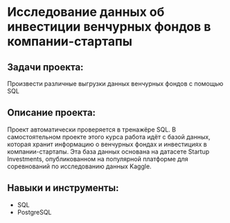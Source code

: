 # Исследование данных об инвестиции венчурных фондов в компании-стартапы

## Задачи проекта:
Произвести различные выгрузки данных венчурных фондов с помощью SQL

## Описание проекта:
Проект автоматически проверяется в тренажёре SQL. В самостоятельном проекте 
этого курса работа идёт с базой данных, которая хранит информацию о венчурных 
фондах и инвестициях в компании-стартапы. Эта база данных основана на датасете 
Startup Investments, опубликованном на популярной платформе для соревнований по исследованию данных Kaggle.

## Навыки и инструменты:
- SQL
- PostgreSQL
